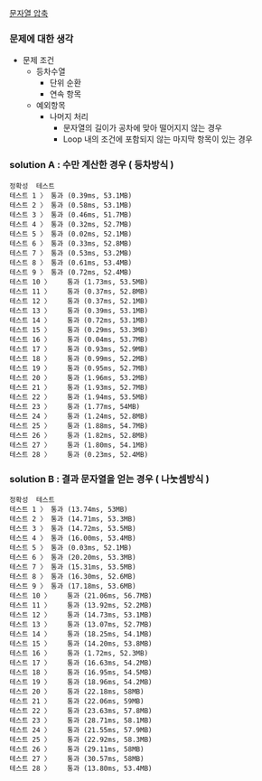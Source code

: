 [문자열 압축](https://programmers.co.kr/learn/courses/30/lessons/60057)

### 문제에 대한 생각
- 문제 조건
    - 등차수열
        - 단위 순환
        - 연속 항목
    - 예외항목
        - 나머지 처리
            - 문자열의 길이가 공차에 맞아 떨어지지 않는 경우
            - Loop 내의 조건에 포함되지 않는 마지막 항목이 있는 경우

### solution A : 수만 계산한 경우 ( 등차방식 )

```
정확성  테스트
테스트 1 〉	통과 (0.39ms, 53.1MB)
테스트 2 〉	통과 (0.58ms, 53.1MB)
테스트 3 〉	통과 (0.46ms, 51.7MB)
테스트 4 〉	통과 (0.32ms, 52.7MB)
테스트 5 〉	통과 (0.02ms, 52.1MB)
테스트 6 〉	통과 (0.33ms, 52.8MB)
테스트 7 〉	통과 (0.53ms, 53.2MB)
테스트 8 〉	통과 (0.61ms, 53.4MB)
테스트 9 〉	통과 (0.72ms, 52.4MB)
테스트 10 〉	통과 (1.73ms, 53.5MB)
테스트 11 〉	통과 (0.37ms, 52.8MB)
테스트 12 〉	통과 (0.37ms, 52.1MB)
테스트 13 〉	통과 (0.39ms, 53.1MB)
테스트 14 〉	통과 (0.72ms, 53.1MB)
테스트 15 〉	통과 (0.29ms, 53.3MB)
테스트 16 〉	통과 (0.04ms, 53.7MB)
테스트 17 〉	통과 (0.93ms, 52.9MB)
테스트 18 〉	통과 (0.99ms, 52.2MB)
테스트 19 〉	통과 (0.95ms, 52.7MB)
테스트 20 〉	통과 (1.96ms, 53.2MB)
테스트 21 〉	통과 (1.93ms, 52.7MB)
테스트 22 〉	통과 (1.94ms, 53.5MB)
테스트 23 〉	통과 (1.77ms, 54MB)
테스트 24 〉	통과 (1.24ms, 52.8MB)
테스트 25 〉	통과 (1.88ms, 54.7MB)
테스트 26 〉	통과 (1.82ms, 52.8MB)
테스트 27 〉	통과 (1.80ms, 54.1MB)
테스트 28 〉	통과 (0.23ms, 52.4MB)
```
### solution B : 결과 문자열을 얻는 경우 ( 나눗셈방식 )
```
정확성  테스트
테스트 1 〉	통과 (13.74ms, 53MB)
테스트 2 〉	통과 (14.71ms, 53.3MB)
테스트 3 〉	통과 (14.72ms, 53.5MB)
테스트 4 〉	통과 (16.00ms, 53.4MB)
테스트 5 〉	통과 (0.03ms, 52.1MB)
테스트 6 〉	통과 (20.20ms, 53.3MB)
테스트 7 〉	통과 (15.31ms, 53.5MB)
테스트 8 〉	통과 (16.30ms, 52.6MB)
테스트 9 〉	통과 (17.18ms, 53.6MB)
테스트 10 〉	통과 (21.06ms, 56.7MB)
테스트 11 〉	통과 (13.92ms, 52.2MB)
테스트 12 〉	통과 (14.73ms, 53.1MB)
테스트 13 〉	통과 (13.07ms, 52.7MB)
테스트 14 〉	통과 (18.25ms, 54.1MB)
테스트 15 〉	통과 (14.20ms, 53.8MB)
테스트 16 〉	통과 (1.72ms, 52.3MB)
테스트 17 〉	통과 (16.63ms, 54.2MB)
테스트 18 〉	통과 (16.95ms, 54.5MB)
테스트 19 〉	통과 (18.96ms, 54.2MB)
테스트 20 〉	통과 (22.18ms, 58MB)
테스트 21 〉	통과 (22.06ms, 59MB)
테스트 22 〉	통과 (23.63ms, 57.8MB)
테스트 23 〉	통과 (28.71ms, 58.1MB)
테스트 24 〉	통과 (21.55ms, 57.9MB)
테스트 25 〉	통과 (22.92ms, 58.3MB)
테스트 26 〉	통과 (29.11ms, 58MB)
테스트 27 〉	통과 (30.57ms, 58MB)
테스트 28 〉	통과 (13.80ms, 53.4MB)
```